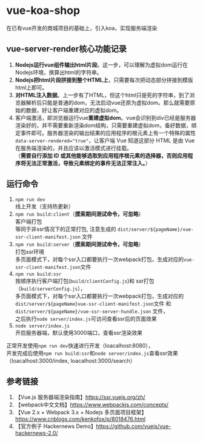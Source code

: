 # vue-koa-shop
在已有vue开发的商城项目的基础上，引入koa，实现服务端渲染

## vue-server-render核心功能记录
1. **Nodejs运行vue组件输出html片段**。这一步，可以理解为虚拟dom运行在Nodejs环境，换算出html的字符串。  
2. **Nodejs把html片段拼接到整个HTML上**，只需要每次把动态部分拼接到模版html上即可。  
3. **对HTML注入数据**。上一步有了HTML，但这个html只是死的字符串，到了浏览器解析后只能是普通的dom，无法启动vue还原为虚拟dom。那么就需要原始的数据，好让客户端重建对应的虚拟dom。  
4. 客户端激活，即浏览器运行vue**重建虚拟dom**。vue会识别到div已经是服务器渲染好的，并不需要重新渲染dom结构，只需要重建虚拟dom，备好数据，绑定事件即可。服务器渲染的输出结果的应用程序的根元素上有一个特殊的属性`data-server-rendered="true"`，让客户端 Vue 知道这部分 HTML 是由 Vue 在服务端渲染的，并且应该以激活模式进行挂载。  
（**需要自行添加 ID 或其他能够选取到应用程序根元素的选择器，否则应用程序将无法正常激活，导致元素绑定的事件无法正常注入。**）


## 运行命令
1. `npm run dev`  
    线上开发（支持热更新）
2. `npm run build:client`（**摸索期间测试命令，可忽略**）   
    客户端打包    
    等同于非ssr情况下的正常打包, 注意生成的 `dist/server/${pageName}/vue-ssr-client-manifest.json` 文件
3. `npm run build:server`（**摸索期间测试命令，可忽略**）  
    打包ssr环境   
    多页面模式下，对每个ssr入口都要执行一次webpack打包，生成对应的`vue-ssr-client-manifest.json`文件  
4. `npm run build:ssr`   
    按顺序执行客户端打包(`build/clientConfig.js`)和 ssr打包（`build/serverConfig.js`），  
    多页面模式下，对每个ssr入口都要执行一次webpack打包，生成对应的`dist/server/${pageName}vue-ssr-client-manifest.json`文件 和 `dist/server/${pageName}/vue-ssr-server-hundle.json` 文件，  
    之后执行`node server/index.js`可访问查看ssr后的页面效果
5. `node server/index.js`  
    开启服务器端，默认使用3000端口，查看ssr渲染效果

正常开发使用`npm run dev`快速进行开发（loacalhost:8080），  
开发完成后使用`npm run build:ssr`和`node server/index.js`查看ssr效果（loacalhost:3000/index, loacalhost:3000/search）


## 参考链接   
1. 【Vue.js 服务器端渲染指南】https://ssr.vuejs.org/zh/  
2. 【webpack中文文档】https://www.webpackjs.com/concepts/  
3. 【Vue 2.x + Webpack 3.x + Nodejs 多页面项目框架】https://www.cnblogs.com/kenkofox/p/8018476.html   
4. 【官方例子 Hackernews Demo】https://github.com/vuejs/vue-hackernews-2.0/   